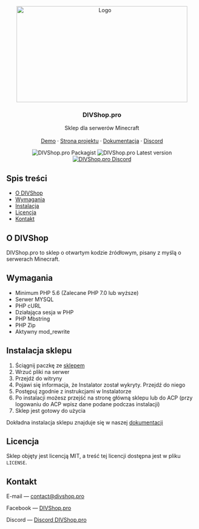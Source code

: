 <p align="center">
  <a href="https://divshop.pro">
    <img src="https://cdn-n.divshop.pro/images/divshop-logo.png" alt="Logo" width="450" height="253">
  </a>

  <h3 align="center">DIVShop.pro</h3>

  <p align="center">
    Sklep dla serwerów Minecraft
    <br>
    <br>
    <a href="https://demo.divshop.pro/">Demo</a>
    ·
    <a href="https://divshop.pro/">Strona projektu</a>
    ·
    <a href="https://divshop.pro/docs/">Dokumentacja</a>
    ·
    <a href="https://divshop.pro/discord/">Discord</a>
  </p>
  <p align="center">
    <img src="https://img.shields.io/packagist/dm/divshop/divshop" alt="DIVShop.pro Packagist">
    <img src="https://img.shields.io/github/v/release/divshop/divshop?include_prereleases&sort=semver" alt="DIVShop.pro Latest version">
    <a href="https://divshop.pro/discord/">
      <img src="https://img.shields.io/discord/768411593288712194?label=discord" alt="DIVShop.pro Discord">
    </a>
  </p>
</p>



## Spis treści

* [O DIVShop](#o-divshop)
* [Wymagania](#wymagania)
* [Instalacja](#instalacja-sklepu)
* [Licencja](#licencja)
* [Kontakt](#kontakt)




## O DIVShop

DIVShop.pro to sklep o otwartym kodzie źródłowym, pisany z myślą o serwerach Minecraft.



## Wymagania

<ul>
  <li>Minimum PHP 5.6 (Zalecane PHP 7.0 lub wyższe)</li>
  <li>Serwer MYSQL</li>
  <li>PHP cURL</li>
  <li>Działająca sesja w PHP</li>
  <li>PHP Mbstring</li>
  <li>PHP Zip</li>
  <li>Aktywny mod_rewrite</li>
</ul>


## Instalacja sklepu
 
<ol>
  <li>Ściągnij paczkę ze <a href="https://divshop.pro/files/DIVShop-1-0-Stable.zip" target="_blank">sklepem</a></li>
  <li>Wrzuć pliki na serwer</li>
  <li>Przejdź do witryny</li>
  <li>Pojawi się informacja, że Instalator został wykryty. Przejdź do niego</li>
  <li>Postępuj zgodnie z instrukcjami w Instalatorze</li>
  <li>Po instalacji możesz przejść na stronę główną sklepu lub do ACP (przy logowaniu do ACP wpisz dane podane podczas instalacji)</li>
  <li>Sklep jest gotowy do użycia</li>
</ol>
 
Dokładna instalacja sklepu znajduje się w naszej <a href="https://divshop.pro/docs/#instalacja-divshop" target="_blank">dokumentacji</a>




## Licencja

Sklep objęty jest licencją MIT, a treść tej licencji dostępna jest w pliku `LICENSE`.




## Kontakt

E-mail — contact@divshop.pro

Facebook — [DIVShop.pro](https://facebook.com/divshoppro)

Discord — [Discord DIVShop.pro](https://divshop.pro/discord/)
